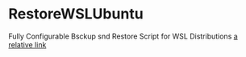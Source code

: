 # RestoreWSLUbuntu
 Fully Configurable Bsckup snd Restore Script for WSL Distributions
[a relative link](RestoreWSLUbuntu.md)
